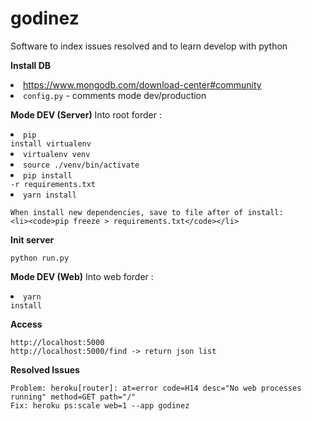 # godinez
Software to index issues resolved and to learn develop with python

**Install DB**
    <li>https://www.mongodb.com/download-center#community</li>
    <li>`config.py` - comments mode dev/production</li>

**Mode DEV (Server)**
	Into root forder :
	<li><code>pip install virtualenv</code></li>
	<li><code>virtualenv venv</code></li>
 	<li><code>source ./venv/bin/activate</code></li>
	<li><code>pip install -r requirements.txt</code></li>
  	<li><code>yarn install</code></li>

    When install new dependencies, save to file after of install:
    <li><code>pip freeze > requirements.txt</code></li>

**Init server**

	python run.py

**Mode DEV (Web)**
	Into web forder :
  	<li><code>yarn install</code></li>

**Access**

	http://localhost:5000
	http://localhost:5000/find -> return json list

**Resolved Issues**

	Problem: heroku[router]: at=error code=H14 desc="No web processes running" method=GET path="/"
	Fix: heroku ps:scale web=1 --app godinez